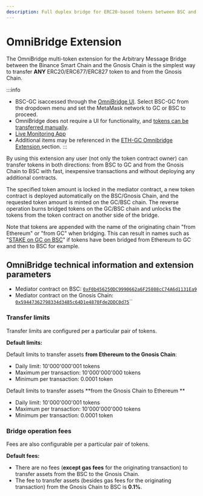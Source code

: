 ```yaml
---
description: Full duplex bridge for ERC20-based tokens between BSC and GC
---
```


# OmniBridge Extension

The OmniBridge multi-token extension for the Arbitrary Message Bridge between the Binance Smart Chain and the Gnosis Chain is the simplest way to transfer **ANY** ERC20/ERC677/ERC827 token to and from the Gnosis Chain.

:::info
* BSC-GC isaccessed through the [OmniBridge UI](https://omni.xdaichain.com/bridge). Select BSC-GC from the dropdown menu and set the MetaMask network to GC or BSC to proceed.
* OmniBridge does not require a UI for functionality, and [tokens can be transferred manually](/specs/bridges/bsc-gc/omnibridge-extension/manual-tokens-transfer).
* [Live Monitoring App](https://alm-bsc-xdai.herokuapp.com)
* Additional items may be referenced in the [ETH-GC Omnibridge Extension ](/specs/bridges/eth-gc/multi-token-extension/)section.
:::

By using this extension any user (not only the token contract owner) can transfer tokens in both directions: from BSC to GC and from the Gnosis Chain to BSC with fast, inexpensive transactions and without deploying any additional contracts.

The specified token amount is locked in the mediator contract, a new token contract is deployed automatically on the BSC/Gnosis Chain, and the requested token amount is minted on the GC/BSC chain. The reverse operation burns bridged tokens on the GC/BSC chain and unlocks the tokens from the token contract on another side of the bridge.

Note that tokens are appended with the name of the originating chain "from Ethereum" or "from GC" when bridging. This can result in names such as "[STAKE on GC on BSC](https://www.bscscan.com/token/0x24e5cf4a0577563d4e7761d14d53c8d0b504e337)" if tokens have been bridged from Ethereum to GC and then to BSC for example.

## OmniBridge technical information and extension parameters

* Mediator contract on BSC: [`0xF0b456250DC9990662a6F25808cC74A6d1131Ea9`](https://bscscan.com/address/0xF0b456250DC9990662a6F25808cC74A6d1131Ea9)
* Mediator contract on the Gnosis Chain: [`0x59447362798334d3485c64D1e4870Fde2DDC0d75`](https://blockscout.com/xdai/mainnet/address/0x59447362798334d3485c64D1e4870Fde2DDC0d75/transactions)``

### Transfer limits

Transfer limits are configured per a particular pair of tokens.

**Default limits:**

Default limits to transfer assets **from Ethereum to the Gnosis Chain**:

* Daily limit: 10'000'000'001 tokens
* Maximum per transaction: 10'000'000'000 tokens
* Minimum per transaction: 0.0001 token

Default limits to transfer assets **from the Gnosis Chain to Ethereum **

* Daily limit: 10'000'000'001 tokens
* Maximum per transaction: 10'000'000'000 tokens
* Minimum per transaction: 0.0001 token

### Bridge operation fees

Fees are also configurable per a particular pair of tokens.

**Default fees:**

* There are no fees (**except gas fees** for the originating transaction) to transfer assets from the BSC to the Gnosis Chain.
* The fee to transfer assets (besides gas fees for the originating transaction) from the Gnosis Chain to BSC is **0.1%**.

